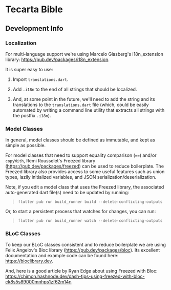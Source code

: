 # Tecarta Bible

## Development Info

### **Localization**

For multi-language support we're using Marcelo Glasberg's i18n_extension library: <https://pub.dev/packages/i18n_extension>.

It is super easy to use:

  1. Import `translations.dart`.

  2. Add `.i18n` to the end of all strings that should be localized.

  3. And, at some point in the future, we'll need to add the string and its translations to the `translations.dart` file (which, could be easily automated by writing a command line utility that extracts all strings with the postfix `.i18n`).

### **Model Classes**

In general, model classes should be defined as immutable, and kept as simple as possible.

For model classes that need to support equality comparison (`==`) and/or `copyWith`, Remi Rousselet's Freezed library (<https://pub.dev/packages/freezed>) can be used to reduce boilerplate. The Freezed library also provides access to some useful features such as union types, lazily initialized variables, and JSON serialization/deserialization.

Note, if you edit a model class that uses the Freezed library, the associated auto-generated dart file(s) need to be updated by running:

> `flutter pub run build_runner build --delete-conflicting-outputs`

Or, to start a persistent process that watches for changes, you can run:

> `flutter pub run build_runner watch --delete-conflicting-outputs`

### **BLoC Classes**

To keep our BLoC classes consistent and to reduce boilerplate we are using Felix Angelov's Bloc library (<https://pub.dev/packages/bloc>). Its excellent documentation and example code can be found here: <https://bloclibrary.dev>.

And, here is a good article by Ryan Edge about using Freezed with Bloc: <https://chimon.hashnode.dev/dash-tips-using-freezed-with-bloc-ck8s5s89000mnhps1zf62m14n>
